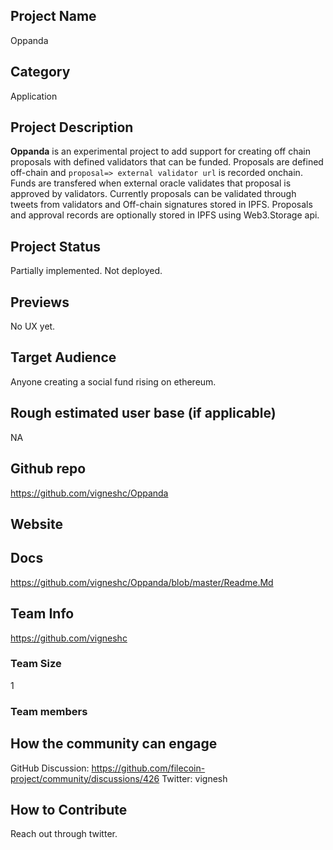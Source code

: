 ## Project Name 
Oppanda

## Category 
Application

## Project Description
**Oppanda** is an experimental project to add support for creating off chain proposals with defined validators that can be funded. Proposals are defined off-chain and `proposal=> external validator url` is recorded onchain. Funds are transfered when external oracle validates that proposal is approved by validators. Currently proposals can be validated through tweets from validators and Off-chain signatures stored in IPFS.
Proposals and approval records are optionally stored in IPFS using Web3.Storage api.

## Project Status
Partially implemented. Not deployed.

## Previews
No UX yet.

## Target Audience
Anyone creating a social fund rising on ethereum.

## Rough estimated user base (if applicable)
NA

## Github repo
https://github.com/vigneshc/Oppanda

## Website

## Docs
https://github.com/vigneshc/Oppanda/blob/master/Readme.Md

## Team Info
https://github.com/vigneshc

### Team Size 
1

### Team members  

## How the community can engage
GitHub Discussion: https://github.com/filecoin-project/community/discussions/426
Twitter: vignesh

## How to Contribute
Reach out through twitter.
